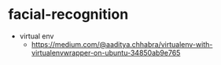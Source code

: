 # facial-recognition



- virtual env
    - https://medium.com/@aaditya.chhabra/virtualenv-with-virtualenvwrapper-on-ubuntu-34850ab9e765

